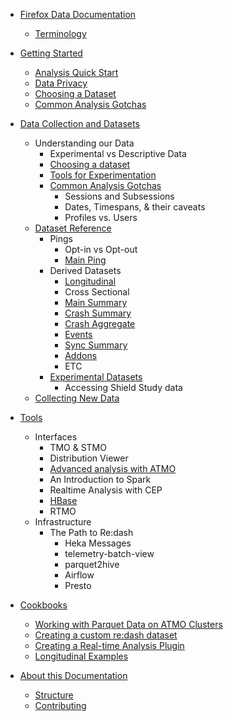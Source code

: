 * [Firefox Data Documentation](introduction.md)
  * [Terminology](concepts/terminology.md)
* [Getting Started](concepts/getting_started.md)
  * [Analysis Quick Start](concepts/analysis_intro.adoc)
  * [Data Privacy](concepts/data_privacy.md)
  * [Choosing a Dataset](concepts/choosing_a_dataset.md)
  * [Common Analysis Gotchas](concepts/analysis_gotchas.md)
* [Data Collection and Datasets](datasets/README.adoc)
  * Understanding our Data
    * Experimental vs Descriptive Data
    * [Choosing a dataset](concepts/choosing_a_dataset.md)
    * [Tools for Experimentation](concepts/experiment_intro.adoc)
    * [Common Analysis Gotchas](concepts/analysis_gotchas.md)
      * Sessions and Subsessions
      * Dates, Timespans, & their caveats
      * Profiles vs. Users
  * [Dataset Reference](datasets/reference.md)
    * Pings
      * Opt-in vs Opt-out
      * [Main Ping](concepts/main_ping_intro.md)
    * Derived Datasets
      * [Longitudinal](datasets/longitudinal/Longitudinal.md)
      * Cross Sectional
      * [Main Summary](datasets/main_summary/MainSummary.md)
      * [Crash Summary](datasets/crash_summary/CrashSummary.md)
      * [Crash Aggregate](datasets/crash_aggregate/CrashAggregateView.md)
      * [Events](datasets/events/Events.md)
      * [Sync Summary](datasets/sync_summary/SyncSummary.md)
      * [Addons](datasets/addons/Addons.md)
      * ETC
    * [Experimental Datasets](concepts/experiment_intro.adoc)
      * Accessing Shield Study data
  * [Collecting New Data](datasets/new_data.md)
* [Tools](tools/README.adoc)
  * Interfaces
    * TMO & STMO
    * Distribution Viewer
    * [Advanced analysis with ATMO](concepts/advanced_analysis_with_atmo.adoc)
    * An Introduction to Spark
    * Realtime Analysis with CEP
    * [HBase](tools/hbase.md)
    * RTMO
  * Infrastructure
    * The Path to Re:dash
      * Heka Messages
      * telemetry-batch-view
      * parquet2hive
      * Airflow
      * Presto
* [Cookbooks](cookbooks/README.adoc)
  * [Working with Parquet Data on ATMO Clusters](cookbooks/parquet.md)
  * [Creating a custom re:dash dataset](cookbooks/create_a_dataset.adoc)
  * [Creating a Real-time Analysis Plugin](cookbooks/realtime_analysis_plugin.md)
  * [Longitudinal Examples](cookbooks/longitudinal.md)


* [About this Documentation](meta/README.md)
  * [Structure](meta/structure.md)
  * [Contributing](meta/contributing.md)

